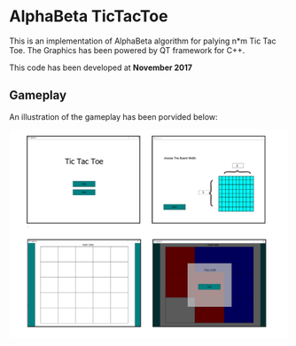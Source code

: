 # AlphaBeta TicTacToe

This is an implementation of AlphaBeta algorithm for palying n*m Tic Tac Toe. The Graphics has been powered by QT framework for C++.

This code has been developed at **November 2017**

## Gameplay
An illustration of the gameplay has been porvided below:

<img src="Gameplay.jpg" width=600>
